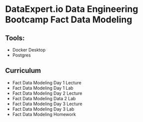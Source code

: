 # DataExpert.io Data Engineering Bootcamp Fact Data Modeling

## Tools:
- Docker Desktop
- Postgres

## Curriculum
- Fact Data Modeling Day 1 Lecture
- Fact Data Modeling Day 1 Lab
- Fact Data Modeling Day 2 Lecture
- Fact Data Modeling Data 2 Lab
- Fact Data Modeling Day 3 Lecture
- Fact Data Modeling Day 3 Lab
- Fact Data Modeling Homework
